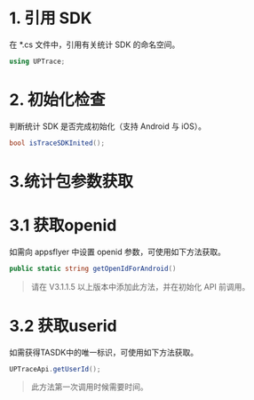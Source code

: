 # 1. 引用 SDK
在 *.cs 文件中，引用有关统计 SDK 的命名空间。
```csharp
using UPTrace;
```

# 2. 初始化检查
判断统计 SDK 是否完成初始化（支持 Android 与 iOS）。

```csharp
bool isTraceSDKInited();
```
# 3.统计包参数获取

# 3.1 获取openid
如需向 appsflyer 中设置 openid 参数，可使用如下方法获取。


```csharp
public static string getOpenIdForAndroid()
```
>请在 V3.1.1.5 以上版本中添加此方法，并在初始化 API 前调用。


# 3.2 获取userid

如需获得TASDK中的唯一标识，可使用如下方法获取。

 ```java
UPTraceApi.getUserId();
 ```
> 此方法第一次调用时候需要时间。





 







